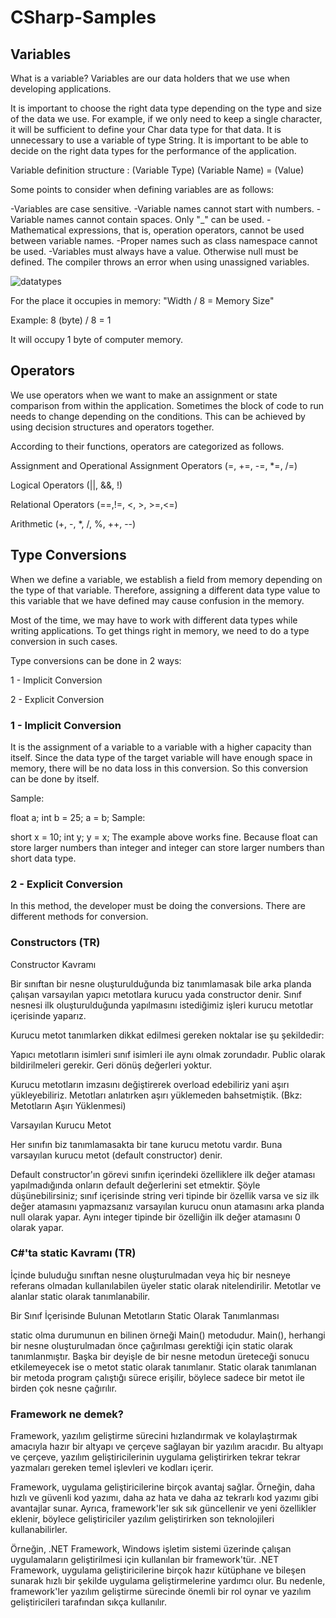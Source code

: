 # CSharp-Samples

## Variables

What is a variable?
Variables are our data holders that we use when developing applications.

It is important to choose the right data type depending on the type and size of the data we use. For example, if we only need to keep a single character, it will be sufficient to define your Char data type for that data. It is unnecessary to use a variable of type String. It is important to be able to decide on the right data types for the performance of the application.

Variable definition structure : (Variable Type) (Variable Name) = (Value)

Some points to consider when defining variables are as follows:

-Variables are case sensitive.
-Variable names cannot start with numbers.
-Variable names cannot contain spaces. Only "_" can be used.
-Mathematical expressions, that is, operation operators, cannot be used between variable names.
-Proper names such as class namespace cannot be used.
-Variables must always have a value. Otherwise null must be defined. The compiler throws an error when using unassigned variables.

![datatypes](https://user-images.githubusercontent.com/78081616/188669669-11fa70ec-347e-4abd-8aa7-6c8636643cd7.png)

For the place it occupies in memory: "Width / 8 = Memory Size"

Example: 8 (byte) / 8 = 1

It will occupy 1 byte of computer memory.

## Operators

We use operators when we want to make an assignment or state comparison from within the application. Sometimes the block of code to run needs to change depending on the conditions. This can be achieved by using decision structures and operators together.

According to their functions, operators are categorized as follows.

Assignment and Operational Assignment Operators (=, +=, -=, *=, /=)

Logical Operators (||, &&, !)

Relational Operators (==,!=, <, >, >=,<=)

Arithmetic (+, -, *, /, %, ++, --)

## Type Conversions
When we define a variable, we establish a field from memory depending on the type of that variable. Therefore, assigning a different data type value to this variable that we have defined may cause confusion in the memory.

Most of the time, we may have to work with different data types while writing applications. To get things right in memory, we need to do a type conversion in such cases.

Type conversions can be done in 2 ways:

1 - Implicit Conversion

2 - Explicit Conversion

### 1 - Implicit Conversion
It is the assignment of a variable to a variable with a higher capacity than itself. Since the data type of the target variable will have enough space in memory, there will be no data loss in this conversion. So this conversion can be done by itself.

Sample:

float a; int b = 25; a = b;
Sample:

short x = 10; int y; y = x;
The example above works fine. Because float can store larger numbers than integer and integer can store larger numbers than short data type.

### 2 - Explicit Conversion
In this method, the developer must be doing the conversions. There are different methods for conversion.

### Constructors (TR)
Constructor Kavramı

Bir sınıftan bir nesne oluşturulduğunda biz tanımlamasak bile arka planda çalışan varsayılan yapıcı metotlara kurucu yada constructor denir. Sınıf nesnesi ilk oluşturulduğunda yapılmasını istediğimiz işleri kurucu metotlar içerisinde yaparız.

Kurucu metot tanımlarken dikkat edilmesi gereken noktalar ise şu şekildedir:

Yapıcı metotların isimleri sınıf isimleri ile aynı olmak zorundadır.
Public olarak bildirilmeleri gerekir.
Geri dönüş değerleri yoktur.

Kurucu metotların imzasını değiştirerek overload edebiliriz yani aşırı yükleyebiliriz. Metotları anlatırken aşırı yüklemeden bahsetmiştik. (Bkz: Metotların Aşırı Yüklenmesi)

Varsayılan Kurucu Metot

Her sınıfın biz tanımlamasakta bir tane kurucu metotu vardır. Buna varsayılan kurucu metot (default constructor) denir.

Default constructor'ın görevi sınıfın içerindeki özelliklere ilk değer ataması yapılmadığında onların default değerlerini set etmektir. Şöyle düşünebilirsiniz; sınıf içerisinde string veri tipinde bir özellik varsa ve siz ilk değer atamasını yapmazsanız varsayılan kurucu onun atamasını arka planda null olarak yapar. Aynı integer tipinde bir özelliğin ilk değer atamasını 0 olarak yapar.

### C#'ta static Kavramı (TR)

İçinde buluduğu sınıftan nesne oluşturulmadan veya hiç bir nesneye referans olmadan kullanılabilen üyeler static olarak nitelendirilir. Metotlar ve alanlar static olarak tanımlanabilir.

Bir Sınıf İçerisinde Bulunan Metotların Static Olarak Tanımlanması

static olma durumunun en bilinen örneği Main() metodudur. Main(), herhangi bir nesne oluşturulmadan önce çağırılması gerektiği için static olarak tanımlanmıştır. Başka bir deyişle de bir nesne metodun üreteceği sonucu etkilemeyecek ise o metot static olarak tanımlanır. Static olarak tanımlanan bir metoda program çalıştığı sürece erişilir, böylece sadece bir metot ile birden çok nesne çağırılır. 

### Framework ne demek?

Framework, yazılım geliştirme sürecini hızlandırmak ve kolaylaştırmak amacıyla hazır bir altyapı ve çerçeve sağlayan bir yazılım aracıdır. Bu altyapı ve çerçeve, yazılım geliştiricilerinin uygulama geliştirirken tekrar tekrar yazmaları gereken temel işlevleri ve kodları içerir.

Framework, uygulama geliştiricilerine birçok avantaj sağlar. Örneğin, daha hızlı ve güvenli kod yazımı, daha az hata ve daha az tekrarlı kod yazımı gibi avantajlar sunar. Ayrıca, framework'ler sık sık güncellenir ve yeni özellikler eklenir, böylece geliştiriciler yazılım geliştirirken son teknolojileri kullanabilirler.

Örneğin, .NET Framework, Windows işletim sistemi üzerinde çalışan uygulamaların geliştirilmesi için kullanılan bir framework'tür. .NET Framework, uygulama geliştiricilerine birçok hazır kütüphane ve bileşen sunarak hızlı bir şekilde uygulama geliştirmelerine yardımcı olur. Bu nedenle, framework'ler yazılım geliştirme sürecinde önemli bir rol oynar ve yazılım geliştiricileri tarafından sıkça kullanılır.
